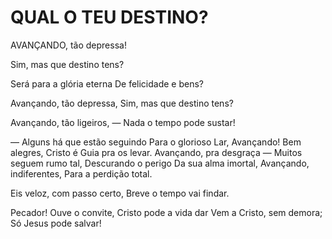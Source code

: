 # QUAL O TEU DESTINO? 

AVANÇANDO, tão depressa!

Sim, mas que destino tens?

Será para a glória eterna De felicidade e bens?

Avançando, tão depressa, Sim, mas que destino tens?

Avançando, tão ligeiros, — Nada o tempo pode sustar!

— Alguns há que estão seguindo Para o glorioso Lar, Avançando! Bem alegres, Cristo é Guia pra os levar. Avançando, pra desgraça — Muitos seguem rumo tal, Descurando o perigo Da sua alma imortal, Avançando, indiferentes, Para a perdição total.

Eis veloz, com passo certo, Breve o tempo vai findar.

Pecador! Ouve o convite, Cristo pode a vida dar Vem a Cristo, sem demora; Só Jesus pode salvar!